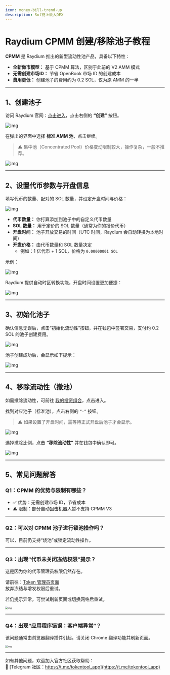 ```yaml
---
icon: money-bill-trend-up
description: Sol链上最大DEX
---
```


# Raydium CPMM 创建/移除池子教程

**CPMM** 是 Raydium 推出的新型流动性池产品，具备以下特性：

- **全新做市模型：** 基于 CPMM 算法，区别于此前的 V2 AMM 模式  
- **无需创建市场ID：** 节省 OpenBook 市场 ID 的创建成本  
- **费用更低：** 创建池子的费用约为 0.2 SOL，仅为原 AMM 的一半

---

## 1、创建池子

访问 Raydium 官网：[点击进入](https://raydium.io/liquidity-pools/)，点击右侧的 **“创建”** 按钮。

![img](../.gitbook/assets/sol/raydium/image.png)

在弹出的界面中选择 **标准 AMM 池**，点击继续。

> ⚠️ 集中池（Concentrated Pool）价格变动限制较大，操作复杂，一般不推荐。

![img](../.gitbook/assets/sol/raydium/image-1.png)

---

## 2、设置代币参数与开盘信息

填写代币的数量、配对的 SOL 数量，并设定开盘时间与价格：

![img](../.gitbook/assets/sol/raydium/image-2.png)

- **代币数量：** 你打算添加到池子中的自定义代币数量  
- **SOL 数量：** 用于定价的 SOL 数量（通常为你的报价代币）  
- **开盘时间：** 池子开放交易的时间（UTC 时间，Raydium 会自动转换为本地时间）  
- **开盘价格：** 由代币数量和 SOL 数量决定  
  - 例如：1 亿代币 + 1 SOL，价格为 `0.00000001 SOL`

示例：

![img](../.gitbook/assets/sol/raydium/image-3.png)

Raydium 提供自动时区转换功能，开盘时间设置更加便捷：

![img](../.gitbook/assets/sol/raydium/image-4.png)

---

## 3、初始化池子

确认信息无误后，点击“初始化流动性”按钮，并在钱包中签署交易，支付约 0.2 SOL 的池子创建费用。

![img](../.gitbook/assets/sol/raydium/image-5.png)

池子创建成功后，会显示如下提示：

![img](../.gitbook/assets/sol/raydium/image-6.png)

---

## 4、移除流动性（撤池）

如需撤除流动性，可前往 [我的投资组合](https://raydium.io/portfolio/)，点击进入。

找到对应池子（标准池），点击右侧的 `“-”` 按钮。

> ⚠️ 如果设置了开盘时间，需等待正式开盘后池子才会显示。

![img](../.gitbook/assets/sol/raydium/image-7.png)

选择撤除比例，点击 **“移除流动性”** 并在钱包中确认即可。

![img](../.gitbook/assets/sol/raydium/image-8.png)

---

## 5、常见问题解答

### Q1：CPMM 的优势与限制有哪些？

- ✅ 优势：无需创建市场 ID，节省成本  
- ⚠️ 限制：部分自动狙击机器人暂不支持 CPMM V3

---

### Q2：可以对 CPMM 池子进行锁池操作吗？

可以，目前仍支持“烧池”或锁定流动性操作。

---

### Q3：出现“代币未关闭冻结权限”提示？

这是因为你的代币管理员权限仍然存在。

请前往：[Token 管理员页面](https://tokentools.app/createToken/sol)  
放弃冻结与增发权限后重试。

若仍提示异常，可尝试刷新页面或切换网络后重试。

<img src="../.gitbook/assets/sol/raydium/image-9.png" alt="img" style="zoom:50%;" />

---

### Q4：出现“应用程序错误：客户端异常”？

该问题通常由浏览器翻译插件引起。请关闭 Chrome 翻译功能并刷新页面。

<img src="../.gitbook/assets/sol/raydium/image-10.png" alt="img" style="zoom: 50%;" />

---

如有其他问题，欢迎加入官方社区获取帮助：  
📢 [Telegram 社区：https://t.me/tokentool_app](https://t.me/tokentool_app)
